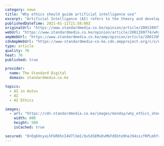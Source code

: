 ```yaml
---
category: news
title: "Why ethics should guide artificial intelligence use"
excerpt: "Artificial Intelligence (AI) refers to the theory and development of computer systems able to perform tasks that normally require human intelligence. AI makes it possible for machines to learn from experience,"
publishedDateTime: 2021-01-11T21:58:00Z
originalUrl: "https://www.standardmedia.co.ke/opinion/article/2001399774/why-ethics-should-guide-artificial-intelligence-use"
webUrl: "https://www.standardmedia.co.ke/opinion/article/2001399774/why-ethics-should-guide-artificial-intelligence-use"
ampWebUrl: "https://www.standardmedia.co.ke/amp/opinion/article/2001399774/why-ethics-should-guide-artificial-intelligence-use"
cdnAmpWebUrl: "https://www-standardmedia-co-ke.cdn.ampproject.org/c/s/www.standardmedia.co.ke/amp/opinion/article/2001399774/why-ethics-should-guide-artificial-intelligence-use"
type: article
quality: 76
heat: 76
published: true

provider:
  name: The Standard Digital
  domain: standardmedia.co.ke

topics:
  - AI in Autos
  - AI
  - AI Ethics

images:
  - url: "https://cdn.standardmedia.co.ke/images/monday/why_ethics_should_gu5ffc6b52c6f4f.jpg"
    width: 800
    height: 500
    isCached: true

secured: "O+EqbXnyxLhFkR85nI4U7lSmI/Qv5dSEMvDvMbFdEbte9heJ94sicfRPLm5YrAFxzS7Q95QEU/dRufR2avm+9OsN9zSfr3pA4mMUDJ1Pghu0ziTZj4J78lN4Z4P7RPOC7SClIS0cWE+bLpRSSPSSzzNjksIrIdQIdwwO6R94U4FVYBLDLXzkkkGfJT4YvR30niXmf28i2AJr9rxhMjgVF6u4RSzzaSYfl1jb4NEzlGhpv90P+9CbzOvEiBHeeZFyBtEnE64Ngxsz0k6z53jxxMlUMKW07szZFGPTUhkXSTZ1r1jvdiAlUYBz/nJFg9KbJ6ki1TCqR7Jm67b6TEWCBK2IpzWskbaXaN+tFnrGV4I=;XIl4/KNQQUxiHz7hsXAsWw=="
---
```


